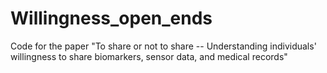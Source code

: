 # Willingness_open_ends
Code for the paper "To share or not to share -- Understanding individuals' willingness to share biomarkers, sensor data, and medical records"
